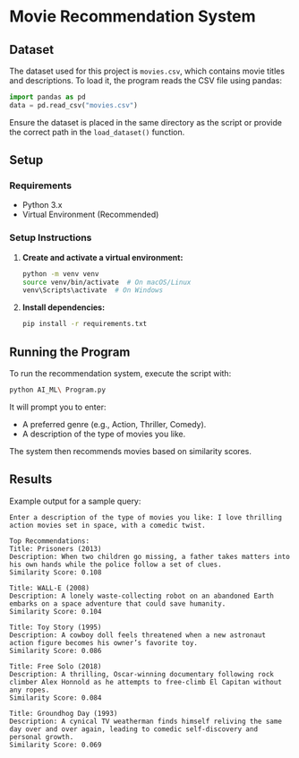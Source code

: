 # Movie Recommendation System

## Dataset
The dataset used for this project is `movies.csv`, which contains movie titles and descriptions. To load it, the program reads the CSV file using pandas:

```python
import pandas as pd
data = pd.read_csv("movies.csv")
```

Ensure the dataset is placed in the same directory as the script or provide the correct path in the `load_dataset()` function.

## Setup
### Requirements
- Python 3.x
- Virtual Environment (Recommended)

### Setup Instructions
1. **Create and activate a virtual environment:**  
   ```sh
   python -m venv venv
   source venv/bin/activate  # On macOS/Linux
   venv\Scripts\activate  # On Windows
   ```
2. **Install dependencies:**  
   ```sh
   pip install -r requirements.txt
   ```

## Running the Program
To run the recommendation system, execute the script with:

```sh
python AI_ML\ Program.py
```

It will prompt you to enter:
- A preferred genre (e.g., Action, Thriller, Comedy).
- A description of the type of movies you like.

The system then recommends movies based on similarity scores.

## Results
Example output for a sample query:

```
Enter a description of the type of movies you like: I love thrilling action movies set in space, with a comedic twist.

Top Recommendations:
Title: Prisoners (2013)
Description: When two children go missing, a father takes matters into his own hands while the police follow a set of clues.
Similarity Score: 0.108

Title: WALL-E (2008)
Description: A lonely waste-collecting robot on an abandoned Earth embarks on a space adventure that could save humanity.
Similarity Score: 0.104

Title: Toy Story (1995)
Description: A cowboy doll feels threatened when a new astronaut action figure becomes his owner’s favorite toy.
Similarity Score: 0.086

Title: Free Solo (2018)
Description: A thrilling, Oscar-winning documentary following rock climber Alex Honnold as he attempts to free-climb El Capitan without any ropes.
Similarity Score: 0.084

Title: Groundhog Day (1993)
Description: A cynical TV weatherman finds himself reliving the same day over and over again, leading to comedic self-discovery and personal growth.
Similarity Score: 0.069
```






